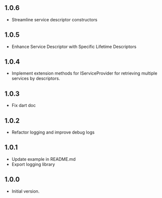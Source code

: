 ## 1.0.6

- Streamline service descriptor constructors

## 1.0.5

- Enhance Service Descriptor with Specific Lifetime Descriptors

## 1.0.4

- Implement extension methods for IServiceProvider for retrieving multiple services by descriptors.

## 1.0.3

- Fix dart doc

## 1.0.2

- Refactor logging and improve debug logs

## 1.0.1

- Update example in README.md
- Export logging library

## 1.0.0

- Initial version.
